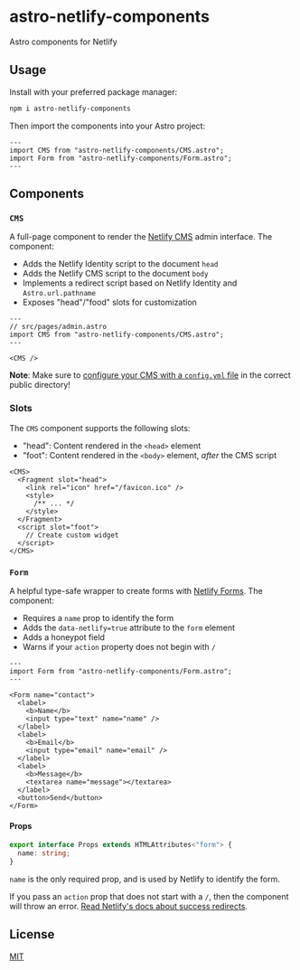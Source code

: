 # astro-netlify-components

Astro components for Netlify

## Usage

Install with your preferred package manager:

```bash
npm i astro-netlify-components
```

Then import the components into your Astro project:

```astro
---
import CMS from "astro-netlify-components/CMS.astro";
import Form from "astro-netlify-components/Form.astro";
---
```

## Components

### `CMS`

A full-page component to render the [Netlify CMS](https://www.netlifycms.org/) admin interface. The component:

- Adds the Netlify Identity script to the document `head`
- Adds the Netlify CMS script to the document `body`
- Implements a redirect script based on Netlify Identity and `Astro.url.pathname`
- Exposes "head"/"food" slots for customization

```astro
---
// src/pages/admin.astro
import CMS from "astro-netlify-components/CMS.astro";
---

<CMS />
```

**Note**: Make sure to [configure your CMS with a `config.yml` file](https://www.netlifycms.org/docs/configuration-options/) in the correct public directory!

### Slots

The `CMS` component supports the following slots:

- "head": Content rendered in the `<head>` element
- "foot": Content rendered in the `<body>` element, _after_ the CMS script

```astro
<CMS>
  <Fragment slot="head">
    <link rel="icon" href="/favicon.ico" />
    <style>
      /** ... */
    </style>
  </Fragment>
  <script slot="foot">
    // Create custom widget
  </script>
</CMS>
```

### `Form`

A helpful type-safe wrapper to create forms with [Netlify Forms](https://docs.netlify.com/forms/setup/). The component:

- Requires a `name` prop to identify the form
- Adds the `data-netlify=true` attribute to the `form` element
- Adds a honeypot field
- Warns if your `action` property does not begin with `/`

```astro
---
import Form from "astro-netlify-components/Form.astro";
---

<Form name="contact">
  <label>
    <b>Name</b>
    <input type="text" name="name" />
  </label>
  <label>
    <b>Email</b>
    <input type="email" name="email" />
  </label>
  <label>
    <b>Message</b>
    <textarea name="message"></textarea>
  </label>
  <button>Send</button>
</Form>
```

#### Props

```ts
export interface Props extends HTMLAttributes<"form"> {
  name: string;
}
```

`name` is the only required prop, and is used by Netlify to identify the form.

If you pass an `action` prop that does not start with a `/`, then the component will throw an error. [Read Netlify's docs about success redirects](https://docs.netlify.com/forms/setup/#success-messages).

## License

[MIT](/LICENSE)
